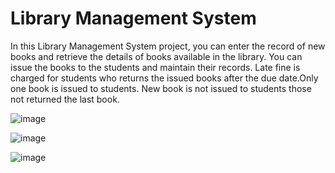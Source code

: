 # Library Management System
In this Library Management System project, you can enter the record of new books and retrieve the details of books available in the library. You can issue the books to the students and maintain their records. Late fine is charged for students who returns the issued books after the due date.Only one book is issued to students. New book is not issued to students those not returned the last book.

![image](https://github.com/NATASHASAINI/CplusplusSQL/assets/156629309/b74acccc-2f43-4501-90a9-fc0fce467cff)

![image](https://github.com/NATASHASAINI/CplusplusSQL/assets/156629309/816b4017-fe78-459a-8270-153940f99e9a)

![image](https://github.com/NATASHASAINI/CplusplusSQL/assets/156629309/cd6ae107-48fa-4304-b8e5-7b2a4126014a)

